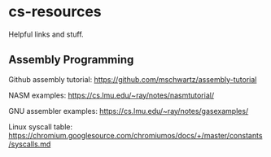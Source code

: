 # cs-resources

Helpful links and stuff.

## Assembly Programming

Github assembly tutorial: https://github.com/mschwartz/assembly-tutorial

NASM examples: https://cs.lmu.edu/~ray/notes/nasmtutorial/

GNU assembler examples: https://cs.lmu.edu/~ray/notes/gasexamples/

Linux syscall table: https://chromium.googlesource.com/chromiumos/docs/+/master/constants/syscalls.md
